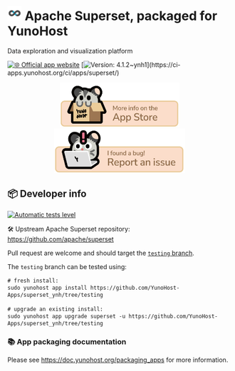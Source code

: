 <!--
N.B.: This README was automatically generated by <https://github.com/YunoHost/apps_tools/blob/main/readme_generator>
It shall NOT be edited by hand.
-->

<h1>
  <img src="https://raw.githubusercontent.com/YunoHost/apps/main/logos/superset.png" width="32px" alt="Logo of Apache Superset">
  Apache Superset, packaged for YunoHost
</h1>

Data exploration and visualization platform

[![🌐 Official app website](https://img.shields.io/badge/Official_app_website-darkgreen?style=for-the-badge)](https://superset.apache.org/)
[![Version: 4.1.2~ynh1](https://img.shields.io/badge/Version-4.1.2~ynh1-rgba(0,150,0,1)?style=for-the-badge)](https://ci-apps.yunohost.org/ci/apps/superset/)

<div align="center">
<a href="https://apps.yunohost.org/app/superset"><img height="100px" src="https://github.com/YunoHost/yunohost-artwork/raw/refs/heads/main/badges/neopossum-badges/badge_more_info_on_the_appstore.svg"/></a>
<a href="https://github.com/YunoHost-Apps/superset_ynh/issues"><img height="100px" src="https://github.com/YunoHost/yunohost-artwork/raw/refs/heads/main/badges/neopossum-badges/badge_report_an_issue.svg"/></a>
</div>

## 📦 Developer info

[![Automatic tests level](https://apps.yunohost.org/badge/cilevel/superset)](https://ci-apps.yunohost.org/ci/apps/superset/)

🛠️ Upstream Apache Superset repository: <https://github.com/apache/superset>

Pull request are welcome and should target the [`testing` branch](https://github.com/YunoHost-Apps/superset_ynh/tree/testing).

The `testing` branch can be tested using:
```
# fresh install:
sudo yunohost app install https://github.com/YunoHost-Apps/superset_ynh/tree/testing

# upgrade an existing install:
sudo yunohost app upgrade superset -u https://github.com/YunoHost-Apps/superset_ynh/tree/testing
```

### 📚 App packaging documentation

Please see <https://doc.yunohost.org/packaging_apps> for more information.